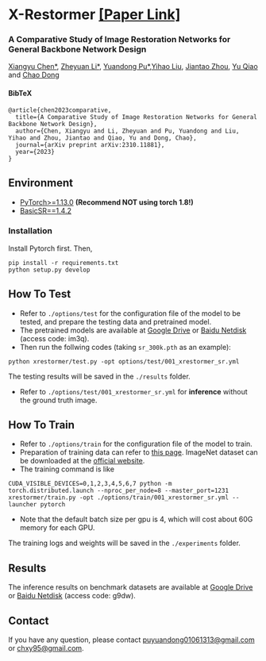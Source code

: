 # X-Restormer [[Paper Link]](https://arxiv.org/abs/2310.11881) 

### A Comparative Study of Image Restoration Networks for General Backbone Network Design
[Xiangyu Chen*](https://chxy95.github.io/), [Zheyuan Li*](https://xiaom233.github.io/), [Yuandong Pu*](https://andrew0613.github.io/),[Yihao Liu](https://scholar.google.com/citations?user=WRIYcNwAAAAJ&hl=zh-CN&oi=ao), [Jiantao Zhou](https://www.fst.um.edu.mo/personal/jtzhou/), [Yu Qiao](https://mmlab.siat.ac.cn/yuqiao) and [Chao Dong](https://scholar.google.com.hk/citations?user=OSDCB0UAAAAJ&hl=zh-CN)

#### BibTeX

    @article{chen2023comparative,
      title={A Comparative Study of Image Restoration Networks for General Backbone Network Design}, 
      author={Chen, Xiangyu and Li, Zheyuan and Pu, Yuandong and Liu, Yihao and Zhou, Jiantao and Qiao, Yu and Dong, Chao},
      journal={arXiv preprint arXiv:2310.11881},
      year={2023}
    }

<!--## Updates
- 2023-10-18: Release the first version of the paper at Arxiv.
- 2023-10-19: Release the codes, models and results.-->


<!-- ## Overview
<img src="figures/Structure.png" width="600"/>
<img src="figures/relative_performance.jpg" width="600"/> -->

<!-- ## Visual Comparison
**Visual Comparison on SR.**

<img src="figures/visual_sr.png" width="800"/>

**Visual Comparison on Denoising.**

<img src="figures/visual_denoise.png" width="800"/>

**Visual Comparison on Deblurring.**

<img src="figures/visual_deblur.png" width="800"/>

**Visual Comparison on Deraining.**

<img src="figures/visual_derain.png" width="800"/>

**Visual Comparison on Dehazing.**

<img src="figures/visual_dehaze.png" width="800"/> -->

## Environment
- [PyTorch>=1.13.0](https://pytorch.org/) **(Recommend **NOT** using torch 1.8!)**
- [BasicSR==1.4.2](https://github.com/XPixelGroup/BasicSR/blob/master/INSTALL.md)
### Installation
Install Pytorch first.
Then,
```
pip install -r requirements.txt
python setup.py develop
```

## How To Test

- Refer to `./options/test` for the configuration file of the model to be tested, and prepare the testing data and pretrained model.
- The pretrained models are available at
[Google Drive](https://drive.google.com/drive/folders/16WxegSAN_sescgrfW4ZMO4b6TcR_7T24?usp=share_link) or [Baidu Netdisk](https://pan.baidu.com/s/1OvyRe6u08HXFQI8NACOhdg?pwd=im3q) (access code: im3q).
- Then run the follwing codes (taking `sr_300k.pth` as an example):
```
python xrestormer/test.py -opt options/test/001_xrestormer_sr.yml
```
The testing results will be saved in the `./results` folder.

- Refer to `./options/test/001_xrestormer_sr.yml` for **inference** without the ground truth image.


## How To Train
- Refer to `./options/train` for the configuration file of the model to train.
- Preparation of training data can refer to [this page](https://github.com/XPixelGroup/BasicSR/blob/master/docs/DatasetPreparation.md). ImageNet dataset can be downloaded at the [official website](https://image-net.org/challenges/LSVRC/2012/2012-downloads.php).
- The training command is like
```
CUDA_VISIBLE_DEVICES=0,1,2,3,4,5,6,7 python -m torch.distributed.launch --nproc_per_node=8 --master_port=1231 xrestormer/train.py -opt ./options/train/001_xrestormer_sr.yml --launcher pytorch
```
- Note that the default batch size per gpu is 4, which will cost about 60G memory for each GPU.

The training logs and weights will be saved in the `./experiments` folder.

## Results
The inference results on benchmark datasets are available at
[Google Drive](https://drive.google.com/drive/folders/17gzfSKySkQd4iUjMZfk5zuEfm12T3U6Y?usp=sharing) or [Baidu Netdisk](https://pan.baidu.com/s/1LaTGD-x66-QvZ9WE0QhFxA?pwd=g9dw) (access code: g9dw).


## Contact
If you have any question, please contact puyuandong01061313@gmail.com or chxy95@gmail.com.

